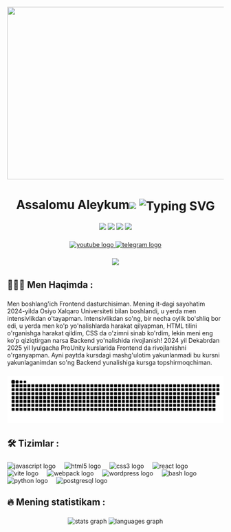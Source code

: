 <br clear="both">

<div align="center">
  <img width="600" height="400" src="https://github.com/ulmasjon96/ulmasjon96/blob/main/gamer_800x600.gif"  />
</div>


###

<h1 align="center">Assalomu Aleykum<img src="https://github.com/blackcater/blackcater/raw/main/images/Hi.gif" height="30"/>
<img align="center" src="https://readme-typing-svg.demolab.com?font=Fira+Code&weight=500&size=22&duration=6000&pause=3000&color=EBC891&width=765&lines=Mening ismim O'lmasbek !..." alt="Typing SVG"  size=44 /></h1>

###


<p align="center">
  <img src="https://i.giphy.com/media/LMt9638dO8dftAjtco/200.webp" width="100">
  <img src="https://i.giphy.com/media/KzJkzjggfGN5Py6nkT/200.webp" width="100">
  <img src="https://i.giphy.com/media/IdyAQJVN2kVPNUrojM/200.webp" width="100">
  <img src="https://i.giphy.com/media/eNAsjO55tPbgaor7ma/200w.webp" width="100">
</p>


###

<div align="center">
	<a href="https://www.youtube.com/@mirba.ea7781" target="_blank">
		<img src="https://img.shields.io/static/v1?message=Youtube&logo=youtube&label=&color=FF0000&logoColor=white&labelColor=&style=for-the-badge" height="25" alt="youtube logo"  />
	</a>
	<a href="https://t.me/Ulmasjon96" target="_blank">
		<img src="https://img.shields.io/static/v1?message=Telegram&logo=telegram&label=&color=2CA5E0&logoColor=white&labelColor=&style=for-the-badge" height="25" alt="telegram logo"  />
	</a>
</div>

###

<div align="center">
	<img src="https://visitor-badge.laobi.icu/badge?page_id=filimonovalexey.filimonovalexey&"  />
</div>

###

<h2 align="left">👨🏻‍💻 Men Haqimda :</h2>

###

<p align="left">Men boshlang'ich Frontend dasturchisiman. Mening it-dagi sayohatim 2024-yilda Osiyo Xalqaro Universiteti bilan boshlandi, u yerda men intensivlikdan o'tayapman. Intensivlikdan so'ng, bir necha oylik bo'shliq bor edi, u yerda men ko'p yo'nalishlarda harakat qilyapman, HTML tilini o'rganishga harakat qildim, CSS da o'zimni sinab ko'rdim, lekin meni eng ko'p qiziqtirgan narsa Backend yo'nalishida  rivojlanish! 2024 yil Dekabrdan 2025 yil Iyulgacha ProUnity kurslarida Frontend da rivojlanishni o'rganyapman. Ayni paytda kursdagi mashg'ulotim yakunlanmadi bu kursni yakunlaganimdan so'ng Backend yunalishiga kursga topshirmoqchiman.</p>

###

<p align="center">
 <img width="600" src="assets/github-snake.svg" alt="snake"/>
</p>

###

<h2 align="left">🛠 Tizimlar :</h2>

###

<div align="left">
	<img src="https://cdn.jsdelivr.net/gh/devicons/devicon/icons/javascript/javascript-original.svg" height="40" alt="javascript logo"  />
	<img width="12" />
	<img src="https://cdn.jsdelivr.net/gh/devicons/devicon/icons/html5/html5-original.svg" height="40" alt="html5 logo"  />
	<img width="12" />
	<img src="https://cdn.jsdelivr.net/gh/devicons/devicon/icons/css3/css3-original.svg" height="40" alt="css3 logo"  />
	<img width="12" />
	<img src="https://cdn.jsdelivr.net/gh/devicons/devicon/icons/react/react-original.svg" height="40" alt="react logo"  />
	<img width="12" />
	<img src="https://skillicons.dev/icons?i=vite" height="40" alt="vite logo"  />
	<img width="12" />
	<img src="https://cdn.simpleicons.org/webpack/8DD6F9" height="40" alt="webpack logo"  />
	<img width="12" />
	<img src="https://skillicons.dev/icons?i=wordpress" height="40" alt="wordpress logo"  />
	<img width="12" />
	<img src="https://cdn.simpleicons.org/gnubash/4EAA25" height="40" alt="bash logo"  />
	<img width="12" />
	<img src="https://skillicons.dev/icons?i=py" height="40" alt="python logo"  />
	<img width="12" />
	<img src="https://skillicons.dev/icons?i=postgres" height="40" alt="postgresql logo"  />
</div>

###

<h2 align="left">🔥  Mening statistikam :</h2>


###

<div align="center">
	<img src="https://github-readme-stats.vercel.app/api?username=filimonovalexey&hide_title=false&hide_rank=false&show_icons=true&include_all_commits=true&count_private=true&disable_animations=false&theme=dracula&locale=en&hide_border=false&order=1" height="150" alt="stats graph"  />
	<img src="https://github-readme-stats.vercel.app/api/top-langs?username=filimonovalexey&locale=en&hide_title=false&layout=compact&card_width=320&langs_count=5&theme=dracula&hide_border=false&order=2" height="150" alt="languages graph"  />
</div>

###
